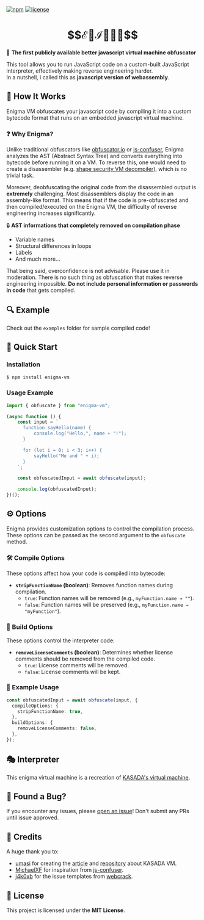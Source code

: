 [![npm](https://img.shields.io/npm/v/enigma-vm)](https://www.npmjs.com/package/enigma-vm)
[![license](https://img.shields.io/github/license/youdie323323/enigma)](https://github.com/youdie323323/enigma/blob/main/LICENSE)

<h1 align="center">$$ℰ𝒩ℐ𝒢𝒨𝒜$$</h1>

🚀 **The first publicly available better javascript virtual machine obfuscator**

This tool allows you to run JavaScript code on a custom-built JavaScript interpreter, effectively making reverse engineering harder.  
In a nutshell, i called this as **javascript version of webassembly**.

## 📌 How It Works

Enigma VM obfuscates your javascript code by compiling it into a custom bytecode format that runs on an embedded javascript virtual machine.

### ❓ Why Enigma?

Unlike traditional obfuscators like [obfuscator.io](https://obfuscator.io/) or [js-confuser](https://js-confuser.com/), Enigma analyzes the AST (Abstract Syntax Tree) and converts everything into bytecode before running it on a VM. To reverse this, one would need to create a disassembler (e.g. [shape security VM decompiler](https://github.com/g2asell2019/shape-security-decompiler-toolkit)), which is no trivial task. 

Moreover, deobfuscating the original code from the disassembled output is **extremely** challenging. Most disassemblers display the code in an assembly-like format. This means that if the code is pre-obfuscated and then compiled/executed on the Enigma VM, the difficulty of reverse engineering increases significantly. 

🔒 **AST informations that completely removed on compilation phase**
- Variable names
- Structural differences in loops
- Labels
- And much more...

That being said, overconfidence is not advisable. Please use it in moderation. There is no such thing as obfuscation that makes reverse engineering impossible. **Do not include personal information or passwords in code** that gets compiled. 

## 🔍 Example

Check out the `examples` folder for sample compiled code!

## 🚀 Quick Start

### Installation

```bash
$ npm install enigma-vm
```

### Usage Example

```ts
import { obfuscate } from "enigma-vm";

(async function () {
    const input = `
      function sayHello(name) {
          console.log("Hello,", name + "!");
      }

      for (let i = 0; i < 3; i++) {
          sayHello("Me and " + i);
      }
    `;

    const obfuscatedInput = await obfuscate(input);

    console.log(obfuscatedInput);
})();
```

## ⚙️ Options

Enigma provides customization options to control the compilation process.  
These options can be passed as the second argument to the `obfuscate` method.

### 🛠 Compile Options
These options affect how your code is compiled into bytecode:

- **`stripFunctionName` (boolean)**: Removes function names during compilation.
  - `true`: Function names will be removed (e.g., `myFunction.name → ""`).
  - `false`: Function names will be preserved (e.g., `myFunction.name → "myFunction"`).

### 🔧 Build Options
These options control the interpreter code:

- **`removeLicenseComments` (boolean)**: Determines whether license comments should be removed from the compiled code.
  - `true`: License comments will be removed.
  - `false`: License comments will be kept.

### 📌 Example Usage

```ts
const obfuscatedInput = await obfuscate(input, {
  compileOptions: {
    stripFunctionName: true,
  },
  buildOptions: {
    removeLicenseComments: false,
  },
});
```

## 🎭 Interpreter

This enigma virtual machine is a recreation of [KASADA's virtual machine](https://accounts.nike.com/149e9513-01fa-4fb0-aad4-566afd725d1b/2d206a39-8ed7-437e-a3be-862e0f06eea3/ips.js).

## 🐞 Found a Bug?

If you encounter any issues, please [open an issue](https://github.com/youdie323323/enigma/issues/new?template=bug_report.yml)! Don't submit any PRs until issue approved.

## 🙌 Credits

A huge thank you to:
- [umasi](https://github.com/umasii) for creating the [article](https://www.nullpt.rs/devirtualizing-nike-vm-1) and [repository](https://github.com/umasii/ips-disassembler) about KASADA VM.
- [MichaelXF](https://github.com/MichaelXF) for inspiration from [js-confuser](https://github.com/MichaelXF/js-confuser).
- [j4k0xb](https://github.com/j4k0xb) for the issue templates from [webcrack](https://github.com/j4k0xb/webcrack).

## 📜 License

This project is licensed under the **MIT License**.